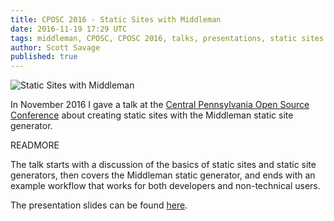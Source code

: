 ```yaml
---
title: CPOSC 2016 - Static Sites with Middleman
date: 2016-11-19 17:29 UTC
tags: middleman, CPOSC, CPOSC 2016, talks, presentations, static sites
author: Scott Savage
published: true
---
```


![Static Sites with Middleman](/images/cposc-2016-middleman.png "Static Sites
with Middleman")

In November 2016 I gave a talk at the [Central Pennsylvania Open Source
Conference](http://cposc.org) about creating static sites with the Middleman static site generator.

READMORE

The talk starts with a discussion of the basics of static sites and static site
generators, then covers the Middleman static generator, and ends with an example
workflow that works for both developers and non-technical users.  

The presentation slides can be found [here](/assets/cposc-2016-middleman.pdf).


